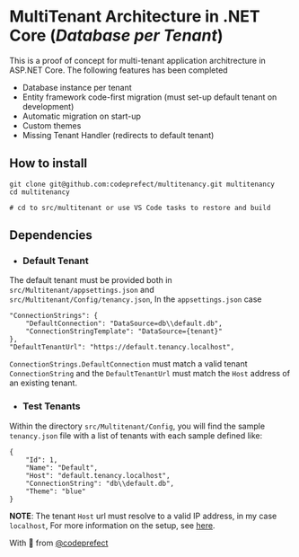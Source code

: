 # MultiTenant Architecture in .NET Core (*Database per Tenant*)

This is a proof of concept for multi-tenant application architrecture in ASP.NET Core.
The following features has been completed

* Database instance per tenant
* Entity framework code-first migration (must set-up default tenant on development)
* Automatic migration on start-up
* Custom themes
* Missing Tenant Handler (redirects to default tenant)

## How to install

```[bash]
git clone git@github.com:codeprefect/multitenancy.git multitenancy
cd multitenancy

# cd to src/multitenant or use VS Code tasks to restore and build
```

## Dependencies

* ### Default Tenant

The default tenant must be provided both in `src/Multitenant/appsettings.json` and `src/Multitenant/Config/tenancy.json`, In the `appsettings.json` case

```[json]
"ConnectionStrings": {
    "DefaultConnection": "DataSource=db\\default.db",
    "ConnectionStringTemplate": "DataSource={tenant}"
},
"DefaultTenantUrl": "https://default.tenancy.localhost",
```

`ConnectionStrings.DefaultConnection` must match a valid tenant `ConnectionString` and the `DefaultTenantUrl` must match the `Host` address of an existing tenant.

* ### Test Tenants

Within the directory `src/Multitenant/Config`, you will find the sample `tenancy.json` file with a list of tenants with each sample defined like:

```[json]
{
    "Id": 1,
    "Name": "Default",
    "Host": "default.tenancy.localhost",
    "ConnectionString": "db\\default.db",
    "Theme": "blue"
}
```

**NOTE**: The tenant `Host` url must resolve to a valid IP address, in my case `localhost`, For more information on the setup, see [here](https://7labs.io/tips-tricks/how-to-set-up-your-own-custom-domain-on-localhost.html).

With &#x1F493; from [@codeprefect](https://gihub.com/codeprefect)
